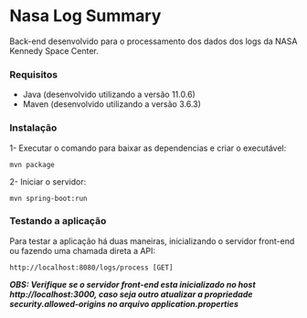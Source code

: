 # Nasa Log Summary

Back-end desenvolvido para o processamento dos dados dos logs da NASA Kennedy Space Center.

### Requisitos

* Java (desenvolvido utilizando a versão 11.0.6)
* Maven (desenvolvido utilizando a versão 3.6.3)

### Instalação

1- Executar o comando para baixar as dependencias e criar o executável:

```
mvn package
```

2- Iniciar o servidor:

```
mvn spring-boot:run
```

### Testando a aplicação

Para testar a aplicação há duas maneiras, inicializando o servidor front-end ou fazendo uma chamada direta a API:

```
http://localhost:8080/logs/process [GET]
```


_**OBS: Verifique se o servidor front-end esta inicializado no host http://localhost:3000, caso seja outro atualizar a propriedade security.allowed-origins no arquivo application.properties**_